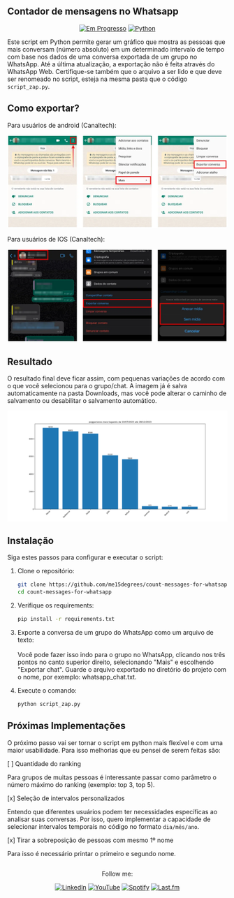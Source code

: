 ## Contador de mensagens no Whatsapp
<div align="center">
  
[![Em Progresso](https://img.shields.io/badge/Status-Em%20Progresso-yellow.svg)](https://github.com/me15degreesm/interface-calculadora-rendimento)
[![Python](https://img.shields.io/badge/Python-3776AB?style=flat&logo=python&logoColor=white)](https://www.python.org/)
  
</div>

Este script em Python permite gerar um gráfico que mostra as pessoas que mais conversam (número absoluto) em um determinado intervalo de tempo com base nos dados de uma conversa exportada de um grupo no WhatsApp. Até a última atualização, a exportação não é feita através do WhatsApp Web. Certifique-se também que o arquivo a ser lido e que deve ser renomeado no script, esteja na mesma pasta que o código `script_zap.py`.
## Como exportar?
Para usuários de android (Canaltech):

<img src="assets/i572669.webp">

Para usuários de IOS (Canaltech):

<img src="assets/i572659.webp">

## Resultado
O resultado final deve ficar assim, com pequenas variações de acordo com o que você selecionou para o grupo/chat. A imagem já é salva automaticamente na pasta Downloads, mas você pode alterar o caminho de salvamento ou desabilitar o salvamento automático.

<img src="assets/poggers.png">

## Instalação
Siga estes passos para configurar e executar o script:

1. Clone o repositório:

   ```bash
   git clone https://github.com/me15degrees/count-messages-for-whatsapp.git
   cd count-messages-for-whatsapp
   ```
2. Verifique os requirements:
   ```bash
   pip install -r requirements.txt
    ```
3. Exporte a conversa de um grupo do WhatsApp como um arquivo de texto:<br></br>Você pode fazer isso indo para o grupo no WhatsApp, clicando nos três pontos no canto superior direito, selecionando "Mais" e escolhendo "Exportar chat". Guarde o arquivo exportado no diretório do projeto com o nome, por exemplo: whatsapp_chat.txt.
4. Execute o comando:
   ```bash
   python script_zap.py
    ```
## Próximas Implementações
O próximo passo vai ser tornar o script em python mais flexível e com uma maior usabilidade. Para isso melhorias que eu pensei de serem feitas são:

[ ] Quantidade do ranking

Para grupos de muitas pessoas é interessante passar como parâmetro o número máximo do ranking (exemplo: top 3, top 5).

[x] Seleção de intervalos personalizados

Entendo que diferentes usuários podem ter necessidades específicas ao analisar suas conversas. Por isso, quero implementar a capacidade de selecionar intervalos temporais no código no formato `dia/mês/ano`.

[x] Tirar a sobreposição de pessoas com mesmo 1º nome

Para isso é necessário printar o primeiro e segundo nome.

##

<div align="center">
Follow me:
  
  [![LinkedIn](https://img.shields.io/badge/LinkedIn-0077B5?style=flat&logo=linkedin&logoColor=white)](https://www.linkedin.com/in/maria-eduarda-nascimento-andrade-bb0b86213/)
  [![YouTube](https://img.shields.io/badge/YouTube-FF0000?style=flat&logo=youtube&logoColor=white)](https://www.youtube.com/channel/UCh6sgz1ij_my64lX8rQnPXg)
  [![Spotify](https://img.shields.io/badge/Spotify-1ED760?style=flat&logo=spotify&logoColor=white)](https://open.spotify.com/user/223w3q4xdm4pquahzl5xhfpia?si=t08g7SlVRvqhF0LseXTyXg&nd=1&dlsi=87356229bcf14264)
  [![Last.fm](https://img.shields.io/badge/Last.fm-D51007?style=flat&logo=last.fm&logoColor=white)](https://www.last.fm/user/me15degrees)
  

</div>

